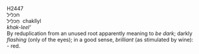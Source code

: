 <body>
  <p>H2447<br>  חכליל  <br> חַכלִיל  ‎  chaklı̂yl  <br><i>khak-leel‘ </i><br>By reduplication from an unused root apparently meaning to <i>be</i> <i>dark</i>; darkly <i>flashing</i> (only of the eyes); in a good sense, <i>brilliant</i> (as stimulated by wine): - red.<br></p>
 </body>